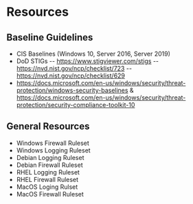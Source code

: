 # Resources
## Baseline Guidelines
- CIS Baselines (Windows 10, Server 2016, Server 2019)
- DoD STIGs 
-- https://www.stigviewer.com/stigs
-- https://nvd.nist.gov/ncp/checklist/723
-- https://nvd.nist.gov/ncp/checklist/629
- https://docs.microsoft.com/en-us/windows/security/threat-protection/windows-security-baselines & https://docs.microsoft.com/en-us/windows/security/threat-protection/security-compliance-toolkit-10


## General Resources

- Windows Firewall Ruleset
- Windows Logging Ruleset
- Debian Logging Ruleset
- Debian Firewall Ruleset
- RHEL Logging Ruleset
- RHEL Firewall Ruleset
- MacOS Loging Rulset
- MacOS Firewall Ruleset
